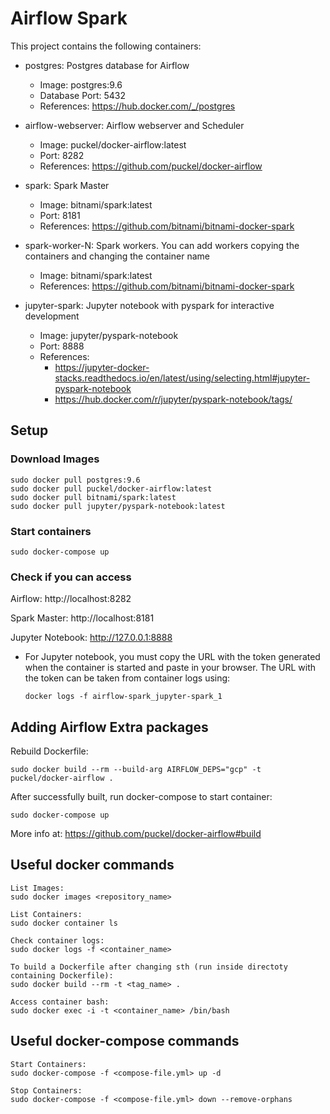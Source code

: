 # Airflow Spark

This project contains the following containers:

* postgres: Postgres database for Airflow
    * Image: postgres:9.6
    * Database Port: 5432
    * References: https://hub.docker.com/_/postgres

* airflow-webserver: Airflow webserver and Scheduler
    * Image: puckel/docker-airflow:latest
    * Port: 8282
    * References: https://github.com/puckel/docker-airflow

* spark: Spark Master
    * Image: bitnami/spark:latest
    * Port: 8181
    * References: https://github.com/bitnami/bitnami-docker-spark

* spark-worker-N: Spark workers. You can add workers copying the containers and changing the container name
    * Image: bitnami/spark:latest
    * References: https://github.com/bitnami/bitnami-docker-spark

* jupyter-spark: Jupyter notebook with pyspark for interactive development
  * Image: jupyter/pyspark-notebook
  * Port: 8888
  * References: 
    * https://jupyter-docker-stacks.readthedocs.io/en/latest/using/selecting.html#jupyter-pyspark-notebook
    * https://hub.docker.com/r/jupyter/pyspark-notebook/tags/

## Setup

### Download Images

    sudo docker pull postgres:9.6
    sudo docker pull puckel/docker-airflow:latest
    sudo docker pull bitnami/spark:latest
    sudo docker pull jupyter/pyspark-notebook:latest

### Start containers

    sudo docker-compose up

### Check if you can access

Airflow: http://localhost:8282

Spark Master: http://localhost:8181

Jupyter Notebook: http://127.0.0.1:8888
  * For Jupyter notebook, you must copy the URL with the token generated when the container is started and paste in your browser. The URL with the token can be taken from container logs using:
  
        docker logs -f airflow-spark_jupyter-spark_1

## Adding Airflow Extra packages

Rebuild Dockerfile:

    sudo docker build --rm --build-arg AIRFLOW_DEPS="gcp" -t puckel/docker-airflow .

After successfully built, run docker-compose to start container:

    sudo docker-compose up

More info at: https://github.com/puckel/docker-airflow#build

## Useful docker commands

    List Images:
    sudo docker images <repository_name>

    List Containers:
    sudo docker container ls

    Check container logs:
    sudo docker logs -f <container_name>

    To build a Dockerfile after changing sth (run inside directoty containing Dockerfile):
    sudo docker build --rm -t <tag_name> .

    Access container bash:
    sudo docker exec -i -t <container_name> /bin/bash

## Useful docker-compose commands

    Start Containers:
    sudo docker-compose -f <compose-file.yml> up -d

    Stop Containers:
    sudo docker-compose -f <compose-file.yml> down --remove-orphans
    

